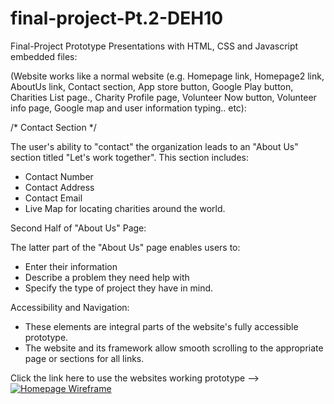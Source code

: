# final-project-Pt.2-DEH10

Final-Project Prototype Presentations with HTML, CSS and Javascript embedded files:

(Website works like a normal website (e.g. Homepage link, Homepage2 link, AboutUs link, Contact section, App store button, Google Play button, Charities List page., Charity Profile page, Volunteer Now button, Volunteer info page, Google map and user information typing.. etc):

/* Contact Section */

The user's ability to "contact" the organization leads to an "About Us" section titled "Let's work together".
This section includes:
- Contact Number
- Contact Address
- Contact Email
- Live Map for locating charities around the world.

Second Half of "About Us" Page:

The latter part of the "About Us" page enables users to:
- Enter their information
- Describe a problem they need help with
- Specify the type of project they have in mind.
  
Accessibility and Navigation:
- These elements are integral parts of the website's fully accessible prototype.
- The website and its framework allow smooth scrolling to the appropriate page or sections for all links.

Click the link here to use the websites working prototype --> [![Homepage Wireframe](https://img.shields.io/badge/Help-Hub-gold)](https://mockitt.wondershare.com/proto/KL4glsqisb0h8abrjoBnPt/sharing?view_mode=device&screen=rbpU8Kle1LgqQFc3J&canvasId=rcU8Kle1TpAyPOKL)
